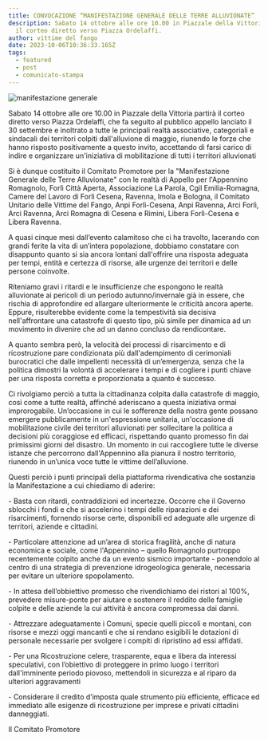 ```yaml
---
title: CONVOCAZIONE “MANIFESTAZIONE GENERALE DELLE TERRE ALLUVIONATE”
description: Sabato 14 ottobre alle ore 10.00 in Piazzale della Vittoria partirà
  il corteo diretto verso Piazza Ordelaffi.
author: vittime del fango
date: 2023-10-06T10:36:33.165Z
tags:
  - featured
  - post
  - comunicato-stampa
---
```

![manifestazione generale](/static/img/whatsapp-image-2023-10-06-at-12.34.33.jpeg "manifestazione generale")

Sabato 14 ottobre alle ore 10.00 in Piazzale della Vittoria partirà il corteo diretto verso Piazza Ordelaffi, che fa seguito al pubblico appello lanciato il 30 settembre e inoltrato a tutte le principali realtà associative, categoriali e sindacali dei territori colpiti dall'alluvione di maggio, riunendo le forze che hanno risposto positivamente a questo invito, accettando di farsi carico di indire e organizzare un'iniziativa di mobilitazione di tutti i territori alluvionati

Si è dunque costituito il Comitato Promotore per la "Manifestazione Generale delle Terre Alluvionate" con le realtà di Appello per l'Appennino Romagnolo, Forlì Città Aperta, Associazione La Parola, Cgil Emilia-Romagna, Camere del Lavoro di Forlì Cesena, Ravenna, Imola e Bologna, il Comitato Unitario delle Vittime del Fango, Anpi Forlì-Cesena, Anpi Ravenna, Arci Forlì, Arci Ravenna, Arci Romagna di Cesena e Rimini, Libera Forlì-Cesena e Libera Ravenna.

A quasi cinque mesi dall’evento calamitoso che ci ha travolto, lacerando con grandi ferite la vita di un’intera popolazione, dobbiamo constatare con disappunto quanto si sia ancora lontani dall'offrire una risposta adeguata per tempi, entità e certezza di risorse, alle urgenze dei territori e delle persone coinvolte.

Riteniamo gravi i ritardi e le insufficienze che espongono le realtà alluvionate ai pericoli di un periodo autunno/invernale già in essere, che rischia di approfondire ed allargare ulteriormente le criticità ancora aperte. Eppure, risulterebbe evidente come la tempestività sia decisiva nell'affrontare una catastrofe di questo tipo, più simile per dinamica ad un movimento in divenire che ad un danno concluso da rendicontare.

A quanto sembra però, la velocità dei processi di risarcimento e di ricostruzione pare condizionata più dall'adempimento di cerimoniali burocratici che dalle impellenti necessità di un’emergenza, senza che la politica dimostri la volontà di accelerare i tempi e di cogliere i punti chiave per una risposta corretta e proporzionata a quanto è successo.

Ci rivolgiamo perciò a tutta la cittadinanza colpita dalla catastrofe di maggio, così come a tutte realtà, affinché aderiscano a questa iniziativa ormai improrogabile. Un’occasione in cui le sofferenze della nostra gente possano emergere pubblicamente in un'espressione unitaria, un'occasione di mobilitazione civile dei territori alluvionati per sollecitare la politica a decisioni più coraggiose ed efficaci, rispettando quanto promesso fin dai primissimi giorni del disastro. Un momento in cui raccogliere tutte le diverse istanze che percorrono dall'Appennino alla pianura il nostro territorio, riunendo in un’unica voce tutte le vittime dell’alluvione.

Questi perciò i punti principali della piattaforma rivendicativa che sostanzia la Manifestazione a cui chiediamo di aderire:

\- Basta con ritardi, contraddizioni ed incertezze. Occorre che il Governo sblocchi i fondi e che si accelerino i tempi delle riparazioni e dei risarcimenti, fornendo risorse certe, disponibili ed adeguate alle urgenze di territori, aziende e cittadini.

\- Particolare attenzione ad un’area di storica fragilità, anche di natura economica e sociale, come l'Appennino – quello Romagnolo purtroppo recentemente colpito anche da un evento sismico importante - ponendolo al centro di una strategia di prevenzione idrogeologica generale, necessaria per evitare un ulteriore spopolamento.

\- In attesa dell’obbiettivo promesso che rivendichiamo dei ristori al 100%, prevedere misure-ponte per aiutare e sostenere il reddito delle famiglie colpite e delle aziende la cui attività è ancora compromessa dai danni.

\- Attrezzare adeguatamente i Comuni, specie quelli piccoli e montani, con risorse e mezzi oggi mancanti e che si rendano esigibili le dotazioni di personale necessarie per svolgere i compiti di ripristino ad essi affidati.

\- Per una Ricostruzione celere, trasparente, equa e libera da interessi speculativi, con l’obiettivo di proteggere in primo luogo i territori dall'imminente periodo piovoso, mettendoli in sicurezza e al riparo da ulteriori aggravamenti

\- Considerare il credito d’imposta quale strumento più efficiente, efficace ed immediato alle esigenze di ricostruzione per imprese e privati cittadini danneggiati.

Il Comitato Promotore